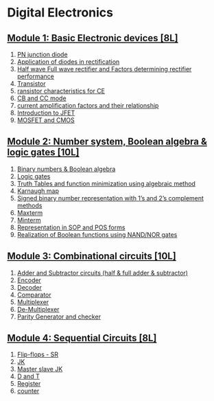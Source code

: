 # Digital Electronics
## [Module 1: Basic Electronic devices \[8L\]](./1.md)
1. [PN junction diode](./pn_junction_diode.md)
1. [Application of diodes in rectification](./application_of_diodes.md)
1. [Half wave Full wave rectifier and Factors determining rectifier performance](./hlf_full_wv.md)
1. [Transistor]()
1. [ransistor characteristics for CE]()
1. [CB and CC mode]()
1. [current amplification factors and their relationship]()
1. [Introduction to JFET]()
1. [MOSFET and CMOS]()
## [Module 2: Number system, Boolean algebra & logic gates \[10L\]]()
1. [Binary numbers & Boolean algebra]()
1. [Logic gates]()
1. [Truth Tables and function minimization using algebraic method]()
1. [Karnaugh map]()
1. [Signed binary number representation with 1’s and 2’s complement methods]()
1. [Maxterm]()
1. [Minterm]()
1. [Representation in SOP and POS forms]()
1. [Realization of Boolean functions using NAND/NOR gates]()
## [Module 3: Combinational circuits \[10L\]]()
1. [Adder and Subtractor circuits (half & full adder & subtractor)]()
1. [Encoder]()
1. [Decoder]()
1. [Comparator]()
1. [Multiplexer]()
1. [De-Multiplexer]()
1. [Parity Generator and checker]()
## [Module 4: Sequential Circuits \[8L\]]()
1. [Flip-flops - SR]()
1. [JK]()
1. [Master slave JK]()
1. [D and T]()
1. [Register]()
1. [counter]()
